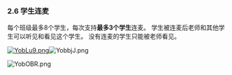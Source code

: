 ### 2.6   学生连麦

每个班级最多8个学生，每次支持**最多3个学生**连麦。
学生被连麦后老师和其他学生可以听见和看见这个学生。
没有连麦的学生只能被老师看见。

[![YobLu9.png](https://s1.ax1x.com/2020/05/20/YobLu9.png)](https://imgchr.com/i/YobLu9)![YobbjJ.png](https://s1.ax1x.com/2020/05/20/YobbjJ.png)

![YobOBR.png](https://s1.ax1x.com/2020/05/20/YobOBR.png)
